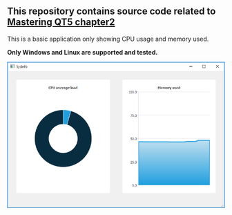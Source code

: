 ## This repository contains source code related to [Mastering QT5 chapter2](https://www.packtpub.com/application-development/mastering-qt-5)

This is a basic application only showing CPU usage and memory used.

**Only Windows and Linux are supported and tested.**

![Screenshot](/screenshots/application.PNG)


